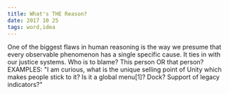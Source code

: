 ```yaml
---
title: What's THE Reason?
date: 2017 10 25
tags: word,idea
---
```


One of the biggest flaws in human reasoning is the way we presume that every observable phenomenon has a single specific cause. It ties in with our justice systems. Who is to blame? This person OR that person? EXAMPLES: "I am curious, what is the unique selling point of Unity which makes people stick to it? Is it a global menu[1]? Dock? Support of legacy indicators?"

